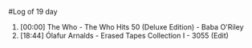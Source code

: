 #Log of 19 day

1. [00:00] The Who - The Who Hits 50 (Deluxe Edition) - Baba O'Riley
1. [18:44] Ólafur Arnalds - Erased Tapes Collection I - 3055 (Edit)
